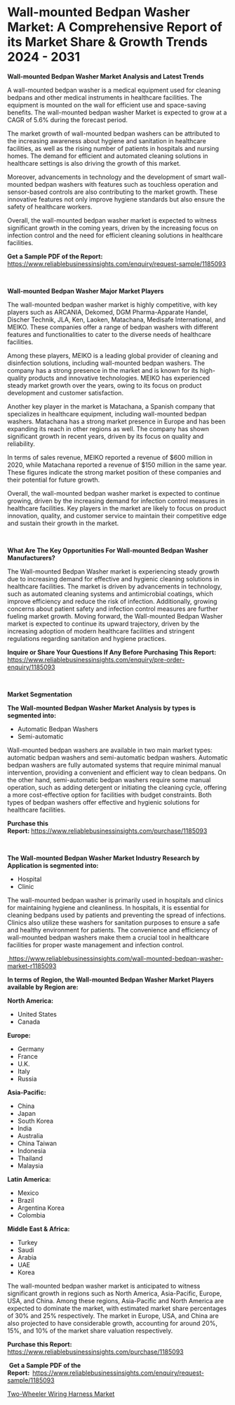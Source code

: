 <p><h1>Wall-mounted Bedpan Washer Market: A Comprehensive Report of its Market Share & Growth Trends 2024 - 2031</h1></p><p><strong>Wall-mounted Bedpan Washer Market Analysis and Latest Trends</strong></p>
<p><p>A wall-mounted bedpan washer is a medical equipment used for cleaning bedpans and other medical instruments in healthcare facilities. The equipment is mounted on the wall for efficient use and space-saving benefits. The wall-mounted bedpan washer Market is expected to grow at a CAGR of 5.6% during the forecast period.</p><p>The market growth of wall-mounted bedpan washers can be attributed to the increasing awareness about hygiene and sanitation in healthcare facilities, as well as the rising number of patients in hospitals and nursing homes. The demand for efficient and automated cleaning solutions in healthcare settings is also driving the growth of this market.</p><p>Moreover, advancements in technology and the development of smart wall-mounted bedpan washers with features such as touchless operation and sensor-based controls are also contributing to the market growth. These innovative features not only improve hygiene standards but also ensure the safety of healthcare workers.</p><p>Overall, the wall-mounted bedpan washer market is expected to witness significant growth in the coming years, driven by the increasing focus on infection control and the need for efficient cleaning solutions in healthcare facilities.</p></p>
<p><strong>Get a Sample PDF of the Report:&nbsp;</strong> <a href="https://www.reliablebusinessinsights.com/enquiry/request-sample/1185093">https://www.reliablebusinessinsights.com/enquiry/request-sample/1185093</a></p>
<p>&nbsp;</p>
<p><strong>Wall-mounted Bedpan Washer Major Market Players</strong></p>
<p><p>The wall-mounted bedpan washer market is highly competitive, with key players such as ARCANIA, Dekomed, DGM Pharma-Apparate Handel, Discher Technik, JLA, Ken, Laoken, Matachana, Medisafe International, and MEIKO. These companies offer a range of bedpan washers with different features and functionalities to cater to the diverse needs of healthcare facilities.</p><p>Among these players, MEIKO is a leading global provider of cleaning and disinfection solutions, including wall-mounted bedpan washers. The company has a strong presence in the market and is known for its high-quality products and innovative technologies. MEIKO has experienced steady market growth over the years, owing to its focus on product development and customer satisfaction.</p><p>Another key player in the market is Matachana, a Spanish company that specializes in healthcare equipment, including wall-mounted bedpan washers. Matachana has a strong market presence in Europe and has been expanding its reach in other regions as well. The company has shown significant growth in recent years, driven by its focus on quality and reliability.</p><p>In terms of sales revenue, MEIKO reported a revenue of $600 million in 2020, while Matachana reported a revenue of $150 million in the same year. These figures indicate the strong market position of these companies and their potential for future growth.</p><p>Overall, the wall-mounted bedpan washer market is expected to continue growing, driven by the increasing demand for infection control measures in healthcare facilities. Key players in the market are likely to focus on product innovation, quality, and customer service to maintain their competitive edge and sustain their growth in the market.</p></p>
<p>&nbsp;</p>
<p><strong>What Are The Key Opportunities For Wall-mounted Bedpan Washer Manufacturers?</strong></p>
<p><p>The Wall-mounted Bedpan Washer market is experiencing steady growth due to increasing demand for effective and hygienic cleaning solutions in healthcare facilities. The market is driven by advancements in technology, such as automated cleaning systems and antimicrobial coatings, which improve efficiency and reduce the risk of infection. Additionally, growing concerns about patient safety and infection control measures are further fueling market growth. Moving forward, the Wall-mounted Bedpan Washer market is expected to continue its upward trajectory, driven by the increasing adoption of modern healthcare facilities and stringent regulations regarding sanitation and hygiene practices.</p></p>
<p><strong>Inquire or Share Your Questions If Any Before Purchasing This Report:</strong> <a href="https://www.reliablebusinessinsights.com/enquiry/pre-order-enquiry/1185093">https://www.reliablebusinessinsights.com/enquiry/pre-order-enquiry/1185093</a></p>
<p>&nbsp;</p>
<p><strong>Market Segmentation</strong></p>
<p><strong>The Wall-mounted Bedpan Washer Market Analysis by types is segmented into:</strong></p>
<p><ul><li>Automatic Bedpan Washers</li><li>Semi-automatic</li></ul></p>
<p><p>Wall-mounted bedpan washers are available in two main market types: automatic bedpan washers and semi-automatic bedpan washers. Automatic bedpan washers are fully automated systems that require minimal manual intervention, providing a convenient and efficient way to clean bedpans. On the other hand, semi-automatic bedpan washers require some manual operation, such as adding detergent or initiating the cleaning cycle, offering a more cost-effective option for facilities with budget constraints. Both types of bedpan washers offer effective and hygienic solutions for healthcare facilities.</p></p>
<p><strong>Purchase this Report:&nbsp;</strong><a href="https://www.reliablebusinessinsights.com/purchase/1185093">https://www.reliablebusinessinsights.com/purchase/1185093</a></p>
<p>&nbsp;</p>
<p><strong>The Wall-mounted Bedpan Washer Market Industry Research by Application is segmented into:</strong></p>
<p><ul><li>Hospital</li><li>Clinic</li></ul></p>
<p><p>The wall-mounted bedpan washer is primarily used in hospitals and clinics for maintaining hygiene and cleanliness. In hospitals, it is essential for cleaning bedpans used by patients and preventing the spread of infections. Clinics also utilize these washers for sanitation purposes to ensure a safe and healthy environment for patients. The convenience and efficiency of wall-mounted bedpan washers make them a crucial tool in healthcare facilities for proper waste management and infection control.</p></p>
<p><a href="https://www.reliablebusinessinsights.com/wall-mounted-bedpan-washer-market-r1185093">&nbsp;https://www.reliablebusinessinsights.com/wall-mounted-bedpan-washer-market-r1185093</a></p>
<p><strong>In terms of Region, the Wall-mounted Bedpan Washer Market Players available by Region are:</strong></p>
<p>
    <p> <strong> North America: </strong>
        <ul>
            <li>United States</li>
            <li>Canada</li>
        </ul>
        </p> 
    <p> <strong> Europe: </strong>
        <ul>
            <li>Germany</li>
            <li>France</li>
            <li>U.K.</li>
            <li>Italy</li>
            <li>Russia</li>
        </ul>
        </p> 
    <p> <strong> Asia-Pacific: </strong>
        <ul>
            <li>China</li>
            <li>Japan</li>
            <li>South Korea</li>
            <li>India</li>
            <li>Australia</li>
            <li>China Taiwan</li>
            <li>Indonesia</li>
            <li>Thailand</li>
            <li>Malaysia</li>
        </ul>
        </p> 
    <p> <strong> Latin America: </strong>
        <ul>
            <li>Mexico</li>
            <li>Brazil</li>
            <li>Argentina Korea</li>
            <li>Colombia</li>
        </ul>
        </p> 
    <p> <strong> Middle East & Africa: </strong>
        <ul>
            <li>Turkey</li>
            <li>Saudi</li>
            <li>Arabia</li>
            <li>UAE</li>
            <li>Korea</li>
        </ul>
    </p>
    </p>
<p><p>The wall-mounted bedpan washer market is anticipated to witness significant growth in regions such as North America, Asia-Pacific, Europe, USA, and China. Among these regions, Asia-Pacific and North America are expected to dominate the market, with estimated market share percentages of 30% and 25% respectively. The market in Europe, USA, and China are also projected to have considerable growth, accounting for around 20%, 15%, and 10% of the market share valuation respectively.</p></p>
<p><strong>Purchase this Report: </strong><a href="https://www.reliablebusinessinsights.com/purchase/1185093">https://www.reliablebusinessinsights.com/purchase/1185093</a></p>
<p>&nbsp;<strong>Get a Sample PDF of the Report:&nbsp;&nbsp;</strong><a href="https://www.reliablebusinessinsights.com/enquiry/request-sample/1185093">https://www.reliablebusinessinsights.com/enquiry/request-sample/1185093</a></p>
<p><strong></strong></p>
<p><p><a href="https://github.com/troySchroederhs/Market-Research-Report-List-1/blob/main/two-wheeler-wiring-harness-market.md">Two-Wheeler Wiring Harness Market</a></p></p>